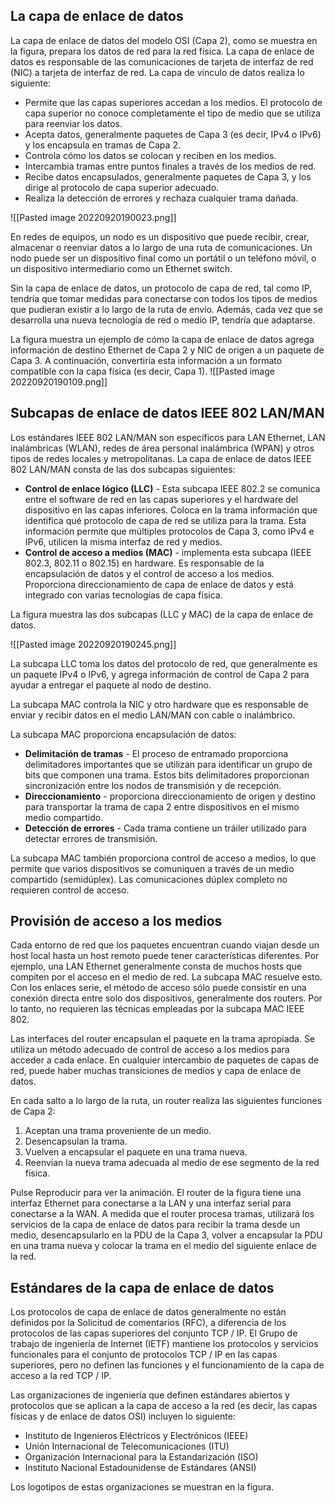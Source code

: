 ## La capa de enlace de datos

La capa de enlace de datos del modelo OSI (Capa 2), como se muestra en la figura, prepara los datos de red para la red física. La capa de enlace de datos es responsable de las comunicaciones de tarjeta de interfaz de red (NIC) a tarjeta de interfaz de red. La capa de vínculo de datos realiza lo siguiente:

-   Permite que las capas superiores accedan a los medios. El protocolo de capa superior no conoce completamente el tipo de medio que se utiliza para reenviar los datos.
-   Acepta datos, generalmente paquetes de Capa 3 (es decir, IPv4 o IPv6) y los encapsula en tramas de Capa 2.
-   Controla cómo los datos se colocan y reciben en los medios.
-   Intercambia tramas entre puntos finales a través de los medios de red.
-   Recibe datos encapsulados, generalmente paquetes de Capa 3, y los dirige al protocolo de capa superior adecuado.
-   Realiza la detección de errores y rechaza cualquier trama dañada.

![[Pasted image 20220920190023.png]]

En redes de equipos, un nodo es un dispositivo que puede recibir, crear, almacenar o reenviar datos a lo largo de una ruta de comunicaciones. Un nodo puede ser un dispositivo final como un portátil o un teléfono móvil, o un dispositivo intermediario como un Ethernet switch.

Sin la capa de enlace de datos, un protocolo de capa de red, tal como IP, tendría que tomar medidas para conectarse con todos los tipos de medios que pudieran existir a lo largo de la ruta de envío. Además, cada vez que se desarrolla una nueva tecnología de red o medio IP, tendría que adaptarse.

La figura muestra un ejemplo de cómo la capa de enlace de datos agrega información de destino Ethernet de Capa 2 y NIC de origen a un paquete de Capa 3. A continuación, convertiría esta información a un formato compatible con la capa física (es decir, Capa 1).
![[Pasted image 20220920190109.png]]


## Subcapas de enlace de datos IEEE 802 LAN/MAN

Los estándares IEEE 802 LAN/MAN son específicos para LAN Ethernet, LAN inalámbricas (WLAN), redes de área personal inalámbrica (WPAN) y otros tipos de redes locales y metropolitanas. La capa de enlace de datos IEEE 802 LAN/MAN consta de las dos subcapas siguientes:

-   **Control de enlace lógico (LLC)** - Esta subcapa IEEE 802.2 se comunica entre el software de red en las capas superiores y el hardware del dispositivo en las capas inferiores. Coloca en la trama información que identifica qué protocolo de capa de red se utiliza para la trama. Esta información permite que múltiples protocolos de Capa 3, como IPv4 e IPv6, utilicen la misma interfaz de red y medios.
-   **Control de acceso a medios (MAC)** - implementa esta subcapa (IEEE 802.3, 802.11 o 802.15) en hardware. Es responsable de la encapsulación de datos y el control de acceso a los medios. Proporciona direccionamiento de capa de enlace de datos y está integrado con varias tecnologías de capa física.

La figura muestra las dos subcapas (LLC y MAC) de la capa de enlace de datos.

![[Pasted image 20220920190245.png]]


La subcapa LLC toma los datos del protocolo de red, que generalmente es un paquete IPv4 o IPv6, y agrega información de control de Capa 2 para ayudar a entregar el paquete al nodo de destino. 

La subcapa MAC controla la NIC y otro hardware que es responsable de enviar y recibir datos en el medio LAN/MAN con cable o inalámbrico.

La subcapa MAC proporciona encapsulación de datos:

-   **Delimitación de tramas** - El proceso de entramado proporciona delimitadores importantes que se utilizan para identificar un grupo de bits que componen una trama. Estos bits delimitadores proporcionan sincronización entre los nodos de transmisión y de recepción.
-   **Direccionamiento** - proporciona direccionamiento de origen y destino para transportar la trama de capa 2 entre dispositivos en el mismo medio compartido.
-   **Detección de errores** - Cada trama contiene un tráiler utilizado para detectar errores de transmisión.

La subcapa MAC también proporciona control de acceso a medios, lo que permite que varios dispositivos se comuniquen a través de un medio compartido (semidúplex). Las comunicaciones dúplex completo no requieren control de acceso.


## Provisión de acceso a los medios

Cada entorno de red que los paquetes encuentran cuando viajan desde un host local hasta un host remoto puede tener características diferentes. Por ejemplo, una LAN Ethernet generalmente consta de muchos hosts que compiten por el acceso en el medio de red. La subcapa MAC resuelve esto. Con los enlaces serie, el método de acceso sólo puede consistir en una conexión directa entre solo dos dispositivos, generalmente dos routers. Por lo tanto, no requieren las técnicas empleadas por la subcapa MAC IEEE 802.

Las interfaces del router encapsulan el paquete en la trama apropiada. Se utiliza un método adecuado de control de acceso a los medios para acceder a cada enlace. En cualquier intercambio de paquetes de capas de red, puede haber muchas transiciones de medios y capa de enlace de datos.

En cada salto a lo largo de la ruta, un router realiza las siguientes funciones de Capa 2:

1.  Aceptan una trama proveniente de un medio.
2.  Desencapsulan la trama.
3.  Vuelven a encapsular el paquete en una trama nueva.
4.  Reenvían la nueva trama adecuada al medio de ese segmento de la red física.

Pulse Reproducir para ver la animación. El router de la figura tiene una interfaz Ethernet para conectarse a la LAN y una interfaz serial para conectarse a la WAN. A medida que el router procesa tramas, utilizará los servicios de la capa de enlace de datos para recibir la trama desde un medio, desencapsularlo en la PDU de la Capa 3, volver a encapsular la PDU en una trama nueva y colocar la trama en el medio del siguiente enlace de la red.

## Estándares de la capa de enlace de datos

Los protocolos de capa de enlace de datos generalmente no están definidos por la Solicitud de comentarios (RFC), a diferencia de los protocolos de las capas superiores del conjunto TCP / IP. El Grupo de trabajo de ingeniería de Internet (IETF) mantiene los protocolos y servicios funcionales para el conjunto de protocolos TCP / IP en las capas superiores, pero no definen las funciones y el funcionamiento de la capa de acceso a la red TCP / IP.

Las organizaciones de ingeniería que definen estándares abiertos y protocolos que se aplican a la capa de acceso a la red (es decir, las capas físicas y de enlace de datos OSI) incluyen lo siguiente:

-   Instituto de Ingenieros Eléctricos y Electrónicos (IEEE)
-   Unión Internacional de Telecomunicaciones (ITU)
-   Organización Internacional para la Estandarización (ISO)
-   Instituto Nacional Estadounidense de Estándares (ANSI)

Los logotipos de estas organizaciones se muestran en la figura.